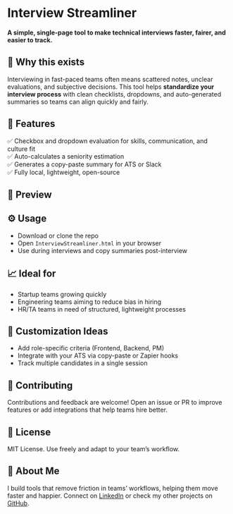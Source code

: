 # Interview Streamliner

**A simple, single-page tool to make technical interviews faster, fairer, and easier to track.**

## 🚀 Why this exists

Interviewing in fast-paced teams often means scattered notes, unclear evaluations, and subjective decisions. This tool helps **standardize your interview process** with clean checklists, dropdowns, and auto-generated summaries so teams can align quickly and fairly.

## 🎯 Features

✅ Checkbox and dropdown evaluation for skills, communication, and culture fit  
✅ Auto-calculates a seniority estimation  
✅ Generates a copy-paste summary for ATS or Slack  
✅ Fully local, lightweight, open-source

## 👀 Preview

## ⚙️ Usage

- Download or clone the repo
- Open `InterviewStreamliner.html` in your browser
- Use during interviews and copy summaries post-interview
    

## 📈 Ideal for

- Startup teams growing quickly
- Engineering teams aiming to reduce bias in hiring
- HR/TA teams in need of structured, lightweight processes   

## 🧩 Customization Ideas

- Add role-specific criteria (Frontend, Backend, PM)
- Integrate with your ATS via copy-paste or Zapier hooks
- Track multiple candidates in a single session

## 🤝 Contributing

Contributions and feedback are welcome! Open an issue or PR to improve features or add integrations that help teams hire better.

## 📜 License

MIT License. Use freely and adapt to your team’s workflow.

## 👋 About Me

I build tools that remove friction in teams’ workflows, helping them move faster and happier. Connect on [LinkedIn](https://www.linkedin.com/in/esteban-herlein) or check my other projects on [GitHub](https://github.com/estebanherlein).